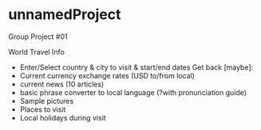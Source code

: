 # unnamedProject
Group Project #01


World Travel Info
* Enter/Select country & city to visit & start/end dates
Get back [maybe]:
* Current currency exchange rates (USD to/from local)
* current news (10 articles)
* basic phrase converter to local language (?with pronunciation guide)
* Sample pictures
* Places to visit
* Local holidays during visit
